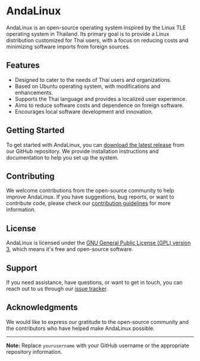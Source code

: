 # AndaLinux

AndaLinux is an open-source operating system inspired by the Linux TLE operating system in Thailand. Its primary goal is to provide a Linux distribution customized for Thai users, with a focus on reducing costs and minimizing software imports from foreign sources.

## Features

- Designed to cater to the needs of Thai users and organizations.
- Based on Ubuntu operating system, with modifications and enhancements.
- Supports the Thai language and provides a localized user experience.
- Aims to reduce software costs and dependence on foreign software.
- Encourages local software development and innovation.

## Getting Started

To get started with AndaLinux, you can [download the latest release](https://github.com/yourusername/andalinux/releases) from our GitHub repository. We provide installation instructions and documentation to help you set up the system.

## Contributing

We welcome contributions from the open-source community to help improve AndaLinux. If you have suggestions, bug reports, or want to contribute code, please check our [contribution guidelines](CONTRIBUTING.md) for more information.

## License

AndaLinux is licensed under the [GNU General Public License (GPL) version 3](LICENSE), which means it's free and open-source software.

## Support

If you need assistance, have questions, or want to get in touch, you can reach out to us through our [issue tracker](https://github.com/yourusername/andalinux/issues).

## Acknowledgments

We would like to express our gratitude to the open-source community and the contributors who have helped make AndaLinux possible.

---

**Note:** Replace `yourusername` with your GitHub username or the appropriate repository information.

